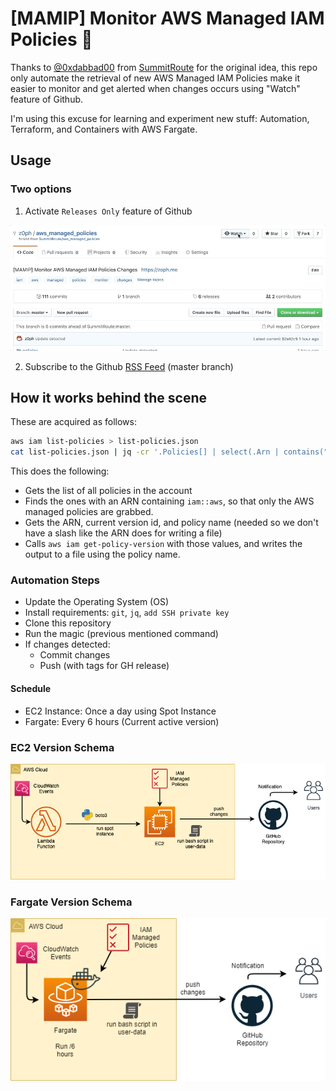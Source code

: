 # [MAMIP] Monitor AWS Managed IAM Policies :loudspeaker:

Thanks to [@0xdabbad00](https://github.com/0xdabbad00) from [SummitRoute](https://summitroute.com/) for the original idea, this repo only automate the retrieval of new AWS Managed IAM Policies make it easier to monitor and get alerted when changes occurs using "Watch" feature of Github.

I'm using this excuse for learning and experiment new stuff: Automation, Terraform, and Containers with AWS Fargate.

## Usage

### Two options

1. Activate `Releases Only` feature of Github

![setup](assets/watching.gif)

2. Subscribe to the Github [RSS Feed](https://github.com/z0ph/aws_managed_policies/commits/master.atom) (master branch)

## How it works behind the scene

These are acquired as follows:

```bash
aws iam list-policies > list-policies.json
cat list-policies.json | jq -cr '.Policies[] | select(.Arn | contains("iam::aws"))|.Arn +" "+ .DefaultVersionId+" "+.PolicyName' | xargs -n3 sh -c 'aws iam get-policy-version --policy-arn $1 --version-id $2 > "policies/$3"' sh
```

This does the following:

- Gets the list of all policies in the account
- Finds the ones with an ARN containing `iam::aws`, so that only the AWS managed policies are grabbed.
- Gets the ARN, current version id, and policy name (needed so we don't have a slash like the ARN does for writing a file)
- Calls `aws iam get-policy-version` with those values, and writes the output to a file using the policy name.

### Automation Steps

- Update the Operating System (OS)
- Install requirements: `git`, `jq`, `add SSH private key`
- Clone this repository
- Run the magic (previous mentioned command)
- If changes detected:
  - Commit changes
  - Push (with tags for GH release)

#### Schedule

- EC2 Instance: Once a day using Spot Instance
- Fargate: Every 6 hours (Current active version)

### EC2 Version Schema

![schema ec2](assets/schema-ec2.png)

### Fargate Version Schema

![schema fargate](assets/schema-fargate.png)